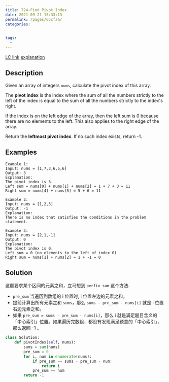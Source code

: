 ```yaml
---
title: 724-Find Pivot Index
date: 2021-09-21 15:33:13
permalink: /pages/65cfaa/
categories:
  

tags:
  - 
---
```

[LC link](https://leetcode.com/problems/find-pivot-index/)
[explanation](https://leetcode-cn.com/problems/find-pivot-index/solution/xiang-jie-presumhao-de-ti-jie-ying-gai-k-mzsg/)
## Description
Given an array of integers `nums`, calculate the pivot index of this array.

The **pivot index** is the index where the sum of all the numbers strictly to the left of the index is equal to the sum of all the numbers strictly to the index's right.

If the index is on the left edge of the array, then the left sum is 0 because there are no elements to the left. This also applies to the right edge of the array.

Return the **leftmost pivot index**. If no such index exists, return -1.

## Examples

```
Example 1:
Input: nums = [1,7,3,6,5,6]
Output: 3
Explanation:
The pivot index is 3.
Left sum = nums[0] + nums[1] + nums[2] = 1 + 7 + 3 = 11
Right sum = nums[4] + nums[5] = 5 + 6 = 11

Example 2:
Input: nums = [1,2,3]
Output: -1
Explanation:
There is no index that satisfies the conditions in the problem statement.

Example 3:
Input: nums = [2,1,-1]
Output: 0
Explanation:
The pivot index is 0.
Left sum = 0 (no elements to the left of index 0)
Right sum = nums[1] + nums[2] = 1 + -1 = 0
```
## Solution
这题要求某个区间的元素之和，立马想到 `perfix sum` 这个方法.

- `pre_sum` 当遍历到数组的 i 位置时, i 位置左边的元素之和。
- 提前计算出所有元素之和 `sums`，那么 `sums - pre_sum - nums[i]` 就是 i 位置右边元素之和。
- 如果 `pre_sum = sums - pre_sum - nums[i]`，那么 i 就是满足题目含义的「中心索引」位置。如果遍历完数组，都没有发现满足题意的「中心索引」，那么返回 -1 。

```python
class Solution:
    def pivotIndex(self, nums):
        sums = sum(nums)
        pre_sum = 0
        for i, num in enumerate(nums):
            if pre_sum == sums - pre_sum - num:
                return i
            pre_sum += num
        return -1
```